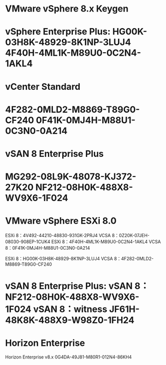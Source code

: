 # VMware vSphere 8.x Keygen

vSphere Enterprise Plus:
HG00K-03H8K-48929-8K1NP-3LUJ4
4F40H-4ML1K-M89U0-0C2N4-1AKL4
=================================
vCenter Standard
=================================
4F282-0MLD2-M8869-T89G0-CF240
0F41K-0MJ4H-M88U1-0C3N0-0A214
=================================
vSAN 8 Enterprise Plus
=================================
MG292-08L9K-48078-KJ372-27K20
NF212-08H0K-488X8-WV9X6-1F024
=================================
VMware vSphere ESXi 8.0
=================================
ESXi 8：4V492-44210-48830-931GK-2PRJ4
VCSA 8：0Z20K-07JEH-08030-908EP-1CUK4
ESXi 8：4F40H-4ML1K-M89U0-0C2N4-1AKL4
VCSA 8：0F41K-0MJ4H-M88U1-0C3N0-0A214

ESXi 8：HG00K-03H8K-48929-8K1NP-3LUJ4
VCSA 8：4F282-0MLD2-M8869-T89G0-CF240

vSAN 8 Enterprise Plus:
vSAN 8：NF212-08H0K-488X8-WV9X6-1F024
vSAN 8：witness JF61H-48K8K-488X9-W98Z0-1FH24
=================================
Horizon Enterprise
=================================
Horizon Enterprise v8.x 0G4DA-49J81-M80R1-012N4-86KH4
